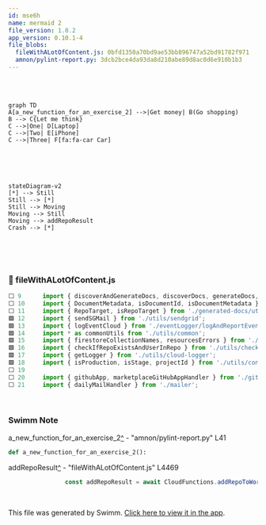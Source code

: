 ```yaml
---
id: mse6h
name: mermaid 2
file_version: 1.0.2
app_version: 0.10.1-4
file_blobs:
  fileWithALotOfContent.js: 0bfd1350a70bd9ae53bb896747a52bd91782f971
  amnon/pylint-report.py: 3dcb2bce4da93da8d210abe89d8ac0d6e910b1b3
---
```


<br/>

<br/>

<!--MERMAID {width:100}-->
```mermaid
graph TD
A[a_new_function_for_an_exercise_2] -->|Get money| B(Go shopping)
B --> C{Let me think}
C -->|One| D[Laptop]
C -->|Two| E[iPhone]
C -->|Three| F[fa:fa-car Car]
```
<!--MCONTENT {content: graph TD<br/>
A\[`a_new_function_for_an_exercise_2`[<sup id="Zm9Mwz">↓</sup>](#f-Zm9Mwz)\] \-\-\>|Get money| B(Go shopping)<br/>
B \-\-\> C{Let me think}<br/>
C \-\-\>|One| D\[Laptop\]<br/>
C \-\-\>|Two| E\[iPhone\]<br/>
C \-\-\>|Three| F\[fa:fa-car Car\]<br/>} --->

<br/>

<br/>

<br/>

<!--MERMAID {width:100}-->
```mermaid
stateDiagram-v2
[*] --> Still
Still --> [*]
Still --> Moving
Moving --> Still
Moving --> addRepoResult
Crash --> [*]
```
<!--MCONTENT {content: stateDiagram-v2<br/>
\[\*\] \-\-\> Still<br/>
Still \-\-\> \[\*\]<br/>
Still \-\-\> Moving<br/>
Moving \-\-\> Still<br/>
Moving \-\-\> `addRepoResult`[<sup id="16Nb0L">↓</sup>](#f-16Nb0L)<br/>
Crash \-\-\> \[\*\]} --->

<br/>

<br/>

<br/>


<!-- NOTE-swimm-snippet: the lines below link your snippet to Swimm -->
### 📄 fileWithALotOfContent.js
```javascript
⬜ 9      import { discoverAndGenerateDocs, discoverDocs, generateDocs, sgdOnGeneratedDocSavedHandler } from './generated-docs';
⬜ 10     import { DocumentMetadata, isDocumentId, isDocumentMetadata } from './generated-docs/documents/document';
⬜ 11     import { RepoTarget, isRepoTarget } from './generated-docs/utils/clone';
🟩 12     import { sendSGMail } from './utils/sendgrid';
🟩 13     import { logEventCloud } from './eventLogger/logAndReportEvent';
🟩 14     import * as commonUtils from './utils/common';
🟩 15     import { firestoreCollectionNames, resourcesErrors } from './utils/consts';
🟩 16     import { checkIfRepoExistsAndUserInRepo } from './utils/check_helpers';
🟩 17     import { getLogger } from './utils/cloud-logger';
🟩 18     import { isProduction, isStage, projectId } from './utils/config';
⬜ 19     
⬜ 20     import { githubApp, marketplaceGitHubAppHandler } from './githubApp';
⬜ 21     import { dailyMailHandler } from './mailer';
```

<br/>

<!-- THIS IS AN AUTOGENERATED SECTION. DO NOT EDIT THIS SECTION DIRECTLY -->
### Swimm Note

<span id="f-Zm9Mwz">a_new_function_for_an_exercise_2</span>[^](#Zm9Mwz) - "amnon/pylint-report.py" L41
```python
def a_new_function_for_an_exercise_2():
```

<span id="f-16Nb0L">addRepoResult</span>[^](#16Nb0L) - "fileWithALotOfContent.js" L4469
```javascript
                const addRepoResult = await CloudFunctions.addRepoToWorkspace({ workspaceId, repoId, isPrivate });
```

<br/>

This file was generated by Swimm. [Click here to view it in the app](https://swimm-web-app.web.app/repos/Z2l0aHViJTNBJTNBdGVzdC1naXRodWItYXBwJTNBJTNBc3dpbW1pbw==/docs/mse6h).